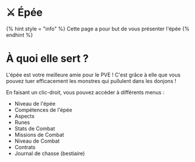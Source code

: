 # ⚔️​ Épée
{% hint style = "info" %} Cette page a pour but de vous présenter l'épée {% endhint %}

# À quoi elle sert ?
L'épée est votre meilleure amie pour le PVE !
C'est grâce à elle que vous pouvez tuer efficacement les monstres qui pullulent dans les donjons !

En faisant un clic-droit, vous pouvez accéder à différents menus :
- Niveau de l'épée
- Compétences de l'épée
- Aspects
- Runes
- Stats de Combat
- Missions de Combat
- Niveau de Combat
- Contrats
- Journal de chasse (bestiaire)

